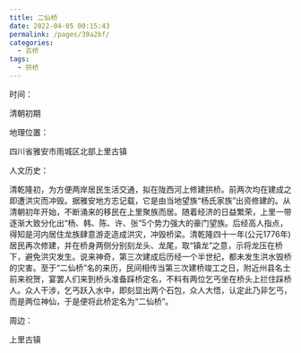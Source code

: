 ```yaml
---
title: 二仙桥
date: 2022-04-05 00:15:43
permalink: /pages/39a2bf/
categories:
  - 古桥
tags:
  - 拱桥 
---
```

时间：

清朝初期

地理位置：

四川省雅安市雨城区北部上里古镇

人文历史：

清乾隆初，为方便两岸居民生活交通，拟在陇西河上修建拱桥。前两次均在建成之即遭洪灾而冲毁。据雅安地方志记载，它是由当地望族“杨氏家族”出资修建的。从清朝初年开始，不断涌来的移民在上里聚族而居。随着经济的日益繁荣，上里一带逐渐大致分化出“杨、韩、陈、许、张”5个势力强大的豪门望族。后经高人指点，得知是河内居住龙族肆意游走造成洪灾，冲毁桥梁。清乾隆四十一年(公元1776年)居民再次修建，并在桥身两侧分别刻龙头、龙尾，取“镇龙”之意，示将龙压在桥下，避免洪灾发生。说来神奇，第三次建成后历经一个半世纪，都未发生洪水毁桥的灾害。至于“二仙桥”名的来历，民间相传当第三次建桥竣工之日，附近州县名士前来祝贺，宴罢人们来到桥头准备踩桥定名，不料有两位乞丐坐在桥头上拦住踩桥人。众人干涉，乞丐跃入水中，即刻显出两个石包，众人大悟，认定此乃非乞丐，而是两位神仙，于是便将此桥定名为“二仙桥”。

周边：

上里古镇
